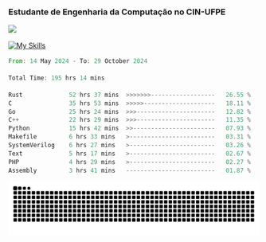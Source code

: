 
### Estudante de Engenharia da Computação no CIN-UFPE
<div>
      <!--<img width=400 src="https://github-readme-stats.vercel.app/api?username=Zed201&show_icons=true&theme=tokyonight" /-->
      <img width=400 src='https://leetcode.card.workers.dev/Zed201?theme=nord&font=baloo&extension=null' />
</div>


[![My Skills](https://skillicons.dev/icons?i=c,cpp,rust,py,java,neovim&theme=dark)](https://skillicons.dev)

<!--START_SECTION:waka-->

```rust
From: 14 May 2024 - To: 29 October 2024

Total Time: 195 hrs 14 mins

Rust             52 hrs 37 mins  >>>>>>>------------------   26.55 %
C                35 hrs 53 mins  >>>>>--------------------   18.11 %
Go               25 hrs 24 mins  >>>----------------------   12.82 %
C++              22 hrs 29 mins  >>>----------------------   11.35 %
Python           15 hrs 42 mins  >>-----------------------   07.93 %
Makefile         6 hrs 33 mins   >------------------------   03.31 %
SystemVerilog    6 hrs 27 mins   >------------------------   03.26 %
Text             5 hrs 17 mins   >------------------------   02.67 %
PHP              4 hrs 29 mins   >------------------------   02.27 %
Assembly         3 hrs 41 mins   -------------------------   01.87 %
```

<!--END_SECTION:waka-->

<picture>
  <source media="(prefers-color-scheme: dark)" srcset="https://github.com/Zed201/Zed201/blob/output/github-contribution-grid-snake-dark.svg" />
  <img alt="github-snake" src="https://github.com/Zed201/Zed201/blob/output/github-contribution-grid-snake-dark.svg" />
</picture>
